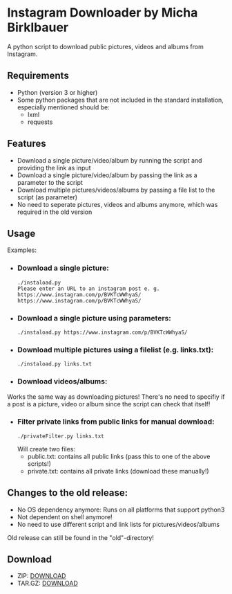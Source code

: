 # Instagram Downloader by Micha Birklbauer

A python script to download public pictures, videos and albums from Instagram.

## Requirements
- Python (version 3 or higher)
- Some python packages that are not included in the standard installation, especially mentioned should be:
  - lxml
  - requests

## Features
- Download a single picture/video/album by running the script and providing the link as input
- Download a single picture/video/album by passing the link as a parameter to the script
- Download multiple pictures/videos/albums by passing a file list to the script (as parameter)
- No need to seperate pictures, videos and albums anymore, which was required in the old version

## Usage

Examples:

- ### Download a single picture:
  ```shell
  ./instaload.py
  Please enter an URL to an instagram post e. g. https://www.instagram.com/p/BVKTcWWhyaS/
  https://www.instagram.com/p/BVKTcWWhyaS/
  ```
- ### Download a single picture using parameters:
  ```shell
  ./instaload.py https://www.instagram.com/p/BVKTcWWhyaS/
  ```
- ### Download multiple pictures using a filelist (e.g. links.txt):
  ```shell
  ./instaload.py links.txt
  ```
- ### Download videos/albums:
Works the same way as downloading pictures! There's no need to specifiy if a post is a picture, video or album since the script can check that itself!
- ### Filter private links from public links for manual download:
  ```shell
  ./privateFilter.py links.txt
  ```
  Will create two files:
  - public.txt: contains all public links (pass this to one of the above scripts!)
  - private.txt: contains all private links (download these manually!)
 
## Changes to the old release:
- No OS dependency anymore: Runs on all platforms that support python3
- Not dependent on shell anymore!
- No need to use different script and link lists for pictures/videos/albums
  
Old release can still be found in the "old"-directory!

## Download
- ZIP: [DOWNLOAD](https://github.com/t0xic-m/instagram_downloader/archive/master.zip)
- TAR.GZ: [DOWNLOAD](https://github.com/t0xic-m/instagram_downloader/archive/master.tar.gz)
